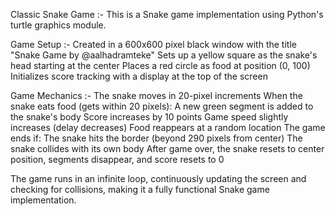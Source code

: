 Classic Snake Game :- This is a Snake game implementation using Python's turtle graphics module.

Game Setup :- 
Created in a 600x600 pixel black window with the title "Snake Game by @aalhadramteke"
Sets up a yellow square as the snake's head starting at the center
Places a red circle as food at position (0, 100)
Initializes score tracking with a display at the top of the screen

Game Mechanics :- 
The snake moves in 20-pixel increments
When the snake eats food (gets within 20 pixels):
A new green segment is added to the snake's body
Score increases by 10 points
Game speed slightly increases (delay decreases)
Food reappears at a random location
The game ends if:
The snake hits the border (beyond 290 pixels from center)
The snake collides with its own body
After game over, the snake resets to center position, segments disappear, and score resets to 0

The game runs in an infinite loop, continuously updating the screen and checking for collisions, making it a fully functional Snake game implementation.
